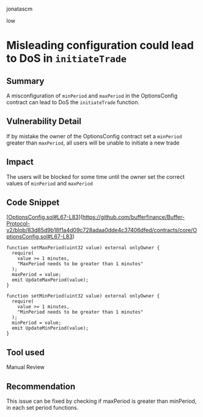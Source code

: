 jonatascm

low

# Misleading configuration could lead to DoS in  `initiateTrade`

## Summary

A misconfiguration of `minPeriod` and `maxPeriod` in the OptionsConfig contract can lead to DoS the `initiateTrade` function.

## Vulnerability Detail

If by mistake the owner of the OptionsConfig contract set a `minPeriod` greater than `maxPeriod`, all users will be unable to initiate a new trade

## Impact

The users will be blocked for some time until the owner set the correct values of  `minPeriod` and `maxPeriod` 

## Code Snippet

[[OptionsConfig.sol#L67-L83](https://github.com/bufferfinance/Buffer-Protocol-v2/blob/83d85d9b18f1a4d09c728adaa0dde4c37406dfed/contracts/core/OptionsConfig.sol#L67-L83)](https://github.com/bufferfinance/Buffer-Protocol-v2/blob/83d85d9b18f1a4d09c728adaa0dde4c37406dfed/contracts/core/OptionsConfig.sol#L67-L83)

```solidity
function setMaxPeriod(uint32 value) external onlyOwner {
  require(
    value >= 1 minutes,
    "MaxPeriod needs to be greater than 1 minutes"
  );
  maxPeriod = value;
  emit UpdateMaxPeriod(value);
}

function setMinPeriod(uint32 value) external onlyOwner {
  require(
    value >= 1 minutes,
    "MinPeriod needs to be greater than 1 minutes"
  );
  minPeriod = value;
  emit UpdateMinPeriod(value);
}
```

## Tool used

Manual Review

## Recommendation

This issue can be fixed by checking if maxPeriod is greater than minPeriod, in each set period functions.